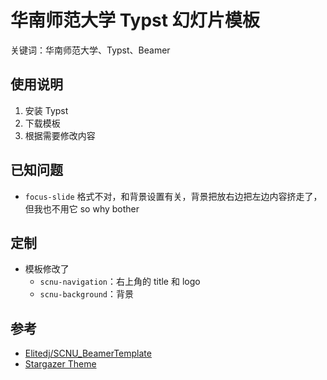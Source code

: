 # 华南师范大学 Typst 幻灯片模板

关键词：华南师范大学、Typst、Beamer

## 使用说明

1. 安装 Typst
2. 下载模板
3. 根据需要修改内容

## 已知问题

- `focus-slide` 格式不对，和背景设置有关，背景把放右边把左边内容挤走了，但我也不用它 so why bother

## 定制

- 模板修改了
  - `scnu-navigation`：右上角的 title 和 logo
  - `scnu-background`：背景

## 参考

- [Elitedj/SCNU_BeamerTemplate](https://github.com/Elitedj/SCNU_BeamerTemplate/tree/master)
- [Stargazer Theme](https://touying-typ.github.io/docs/themes/stargazer/)
